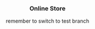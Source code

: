 <br/>
<p align="center">
  <h3 align="center">Online Store</h3>

  <p align="center">
    remember to switch to test branch
    <br/>
    <br/>
  </p>
</p>
